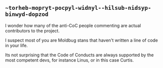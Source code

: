 ## `~torheb-mopryt-pocpyl-widnyl--hilsub-nidsyp-binwyd-dopzod`
I wonder how many of the anti-CoC people commenting are actual contributors to the project.

I suspect most of you are Moldbug stans that haven't written a line of code in your life.

Its not surprising that the Code of Conducts are always supported by the most competent devs, for instance Linus, or in this case Curtis.